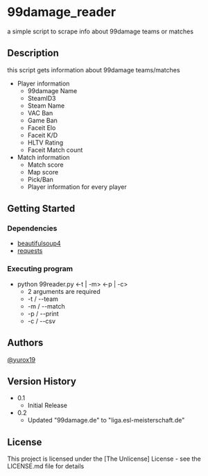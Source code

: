 # 99damage_reader

a simple script to scrape info about 99damage teams or matches

## Description

this script gets information about 99damage teams/matches
* Player information
	* 99damage Name
	* SteamID3
	* Steam Name
	* VAC Ban
	* Game Ban
	* Faceit Elo
	* Faceit K/D
	* HLTV Rating
	* Faceit Match count
* Match information
	* Match score
	* Map score
	* Pick/Ban
	* Player information for every player


## Getting Started

### Dependencies

* [beautifulsoup4](https://pypi.org/project/beautifulsoup4/)
* [requests](https://pypi.org/project/requests/)

### Executing program

* python 99reader.py <-t | -m> <-p | -c>
	* 2 arguments are required
	* -t / --team
	* -m / --match
	* -p / --print
	* -c / --csv

## Authors

[@yurox19](https://github.com/yurox19)

## Version History

* 0.1
	* Initial Release
* 0.2
	* Updated "99damage.de" to "liga.esl-meisterschaft.de"

## License

This project is licensed under the [The Unlicense] License - see the LICENSE.md file for details
